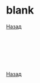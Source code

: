 # blank

[Назад][back]

```vue

```

```vue

```

```vue

```

```vue

```

```vue

```

```vue

```

```vue

```

[Назад][back]

[back]: <.> "Назад к оглавлению"